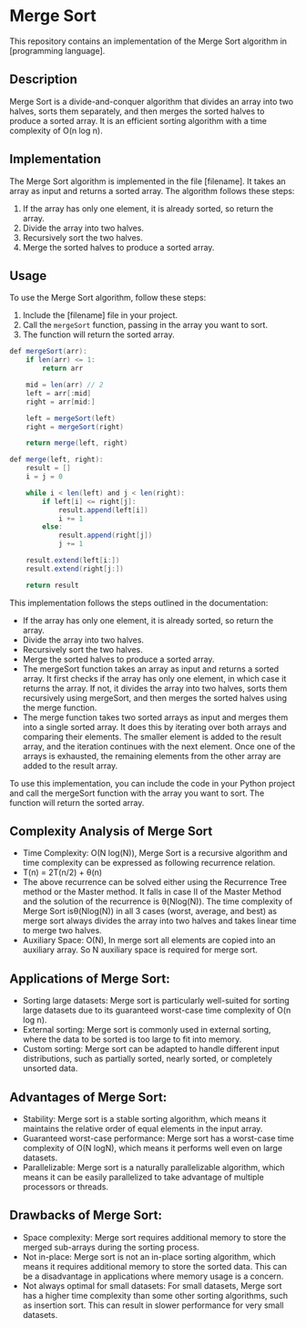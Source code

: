 # Merge Sort

This repository contains an implementation of the Merge Sort algorithm in [programming language].

## Description

Merge Sort is a divide-and-conquer algorithm that divides an array into two halves, sorts them separately, and then merges the sorted halves to produce a sorted array. It is an efficient sorting algorithm with a time complexity of O(n log n).

## Implementation

The Merge Sort algorithm is implemented in the file [filename]. It takes an array as input and returns a sorted array. The algorithm follows these steps:

1. If the array has only one element, it is already sorted, so return the array.
2. Divide the array into two halves.
3. Recursively sort the two halves.
4. Merge the sorted halves to produce a sorted array.

## Usage

To use the Merge Sort algorithm, follow these steps:

1. Include the [filename] file in your project.
2. Call the `mergeSort` function, passing in the array you want to sort.
3. The function will return the sorted array.

```java
def mergeSort(arr):
    if len(arr) <= 1:
        return arr

    mid = len(arr) // 2
    left = arr[:mid]
    right = arr[mid:]

    left = mergeSort(left)
    right = mergeSort(right)

    return merge(left, right)

def merge(left, right):
    result = []
    i = j = 0

    while i < len(left) and j < len(right):
        if left[i] <= right[j]:
            result.append(left[i])
            i += 1
        else:
            result.append(right[j])
            j += 1

    result.extend(left[i:])
    result.extend(right[j:])

    return result
```

This implementation follows the steps outlined in the documentation:

- If the array has only one element, it is already sorted, so return the array.
- Divide the array into two halves.
- Recursively sort the two halves.
- Merge the sorted halves to produce a sorted array.
- The mergeSort function takes an array as input and returns a sorted array. It first checks if the array has only one element, in which case it returns the array. If not, it divides the array into two halves, sorts them recursively using mergeSort, and then merges the sorted halves using the merge function.
- The merge function takes two sorted arrays as input and merges them into a single sorted array. It does this by iterating over both arrays and comparing their elements. The smaller element is added to the result array, and the iteration continues with the next element. Once one of the arrays is exhausted, the remaining elements from the other array are added to the result array.

To use this implementation, you can include the code in your Python project and call the mergeSort function with the array you want to sort. The function will return the sorted array.

## Complexity Analysis of Merge Sort

- Time Complexity: O(N log(N)), Merge Sort is a recursive algorithm and time complexity can be expressed as following recurrence relation.
- T(n) = 2T(n/2) + θ(n)
- The above recurrence can be solved either using the Recurrence Tree method or the Master method. It falls in case II of the Master Method and the solution of the recurrence is θ(Nlog(N)). The time complexity of Merge Sort isθ(Nlog(N)) in all 3 cases (worst, average, and best) as merge sort always divides the array into two halves and takes linear time to merge two halves.
- Auxiliary Space: O(N), In merge sort all elements are copied into an auxiliary array. So N auxiliary space is required for merge sort.

## Applications of Merge Sort:

- Sorting large datasets: Merge sort is particularly well-suited for sorting large datasets due to its guaranteed worst-case time complexity of O(n log n).
- External sorting: Merge sort is commonly used in external sorting, where the data to be sorted is too large to fit into memory.
- Custom sorting: Merge sort can be adapted to handle different input distributions, such as partially sorted, nearly sorted, or completely unsorted data.

## Advantages of Merge Sort:

- Stability: Merge sort is a stable sorting algorithm, which means it maintains the relative order of equal elements in the input array.
- Guaranteed worst-case performance: Merge sort has a worst-case time complexity of O(N logN), which means it performs well even on large datasets.
- Parallelizable: Merge sort is a naturally parallelizable algorithm, which means it can be easily parallelized to take advantage of multiple processors or threads.

## Drawbacks of Merge Sort:

- Space complexity: Merge sort requires additional memory to store the merged sub-arrays during the sorting process.
- Not in-place: Merge sort is not an in-place sorting algorithm, which means it requires additional memory to store the sorted data. This can be a disadvantage in applications where memory usage is a concern.
- Not always optimal for small datasets: For small datasets, Merge sort has a higher time complexity than some other sorting algorithms, such as insertion sort. This can result in slower performance for very small datasets.
